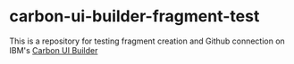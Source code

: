 # carbon-ui-builder-fragment-test

This is a repository for testing fragment creation and Github connection on IBM's [Carbon UI Builder](https://builder.carbondesignsystem.com)
